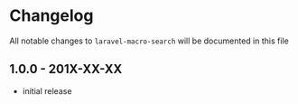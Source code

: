 # Changelog

All notable changes to `laravel-macro-search` will be documented in this file

## 1.0.0 - 201X-XX-XX

- initial release
